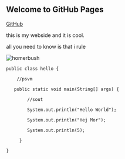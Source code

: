 ## Welcome to GitHub Pages
[GitHub](http://github.com/gusajer)

this is my webside and it is cool.

all you need to know is that i rule


![homerbush](https://upload.wikimedia.org/wikipedia/en/0/02/Homer_Simpson_2006.png)

```
public class hello {

    //psvm

   public static void main(String[] args) { 

        //sout

        System.out.println("Hello World");

        System.out.println("Hej Mor");

        System.out.println(5);

     }  

}
```
